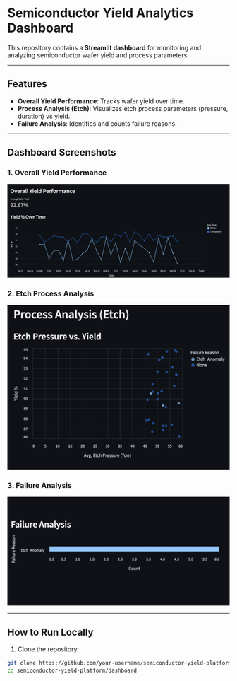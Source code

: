 # Semiconductor Yield Analytics Dashboard 

This repository contains a **Streamlit dashboard** for monitoring and analyzing semiconductor wafer yield and process parameters.

---

## Features

- **Overall Yield Performance**: Tracks wafer yield over time.
- **Process Analysis (Etch)**: Visualizes etch process parameters (pressure, duration) vs yield.
- **Failure Analysis**: Identifies and counts failure reasons.

---

## Dashboard Screenshots

### 1. Overall Yield Performance
![Yield Overview](screenshots/1.png)

### 2. Etch Process Analysis
![Etch Pressure vs Yield](screenshots/2.png)

### 3. Failure Analysis
![Failure Breakdown](screenshots/3.png)

---

## How to Run Locally

1. Clone the repository:
```bash
git clone https://github.com/your-username/semiconductor-yield-platform.git
cd semiconductor-yield-platform/dashboard
